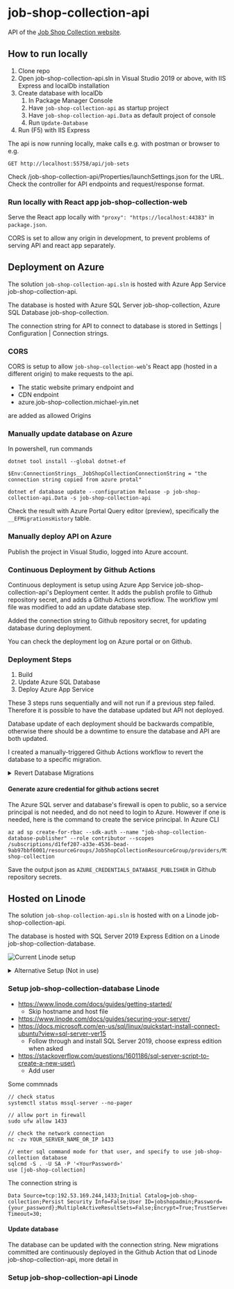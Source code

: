 # job-shop-collection-api
API of the [Job Shop Collection website](https://job-shop-collection.michael-yin.net).

## How to run locally
1. Clone repo
2. Open job-shop-collection-api.sln in Visual Studio 2019 or above, with IIS Express and localDb installation
3. Create database with localDb
    1. In Package Manager Console
    2. Have `job-shop-collection-api` as startup project
    3. Have `job-shop-collection-api.Data` as default project of console
    4. Run `Update-Database`
4. Run (F5) with IIS Express

The api is now running locally, make calls e.g. with postman or browser to e.g.
```
GET http://localhost:55758/api/job-sets
```
Check /job-shop-collection-api/Properties/launchSettings.json for the URL.\
Check the controller for API endpoints and request/response format.

### Run locally with React app job-shop-collection-web

Serve the React app locally with `"proxy": "https://localhost:44383"` in `package.json`.

CORS is set to allow any origin in development, to prevent problems of serving API and react app separately.

## Deployment on Azure
The solution `job-shop-collection-api.sln` is hosted with Azure App Service job-shop-collection-api.

The database is hosted with Azure SQL Server job-shop-collection, Azure SQL Database job-shop-collection.

The connection string for API to connect to database is stored in Settings | Configuration | Connection strings.

### CORS
CORS is setup to allow `job-shop-collection-web`'s React app (hosted in a different origin) to make requests to the api.
- The static website primary endpoint and
- CDN endpoint
- azure.job-shop-collection.michael-yin.net

are added as allowed Origins 

### Manually update database on Azure
In powershell, run commands
```
dotnet tool install --global dotnet-ef

$Env:ConnectionStrings__JobShopCollectionConnectionString = "the connection string copied from azure protal"

dotnet ef database update --configuration Release -p job-shop-collection-api.Data -s job-shop-collection-api
```

Check the result with Azure Portal Query editor (preview), specifically the `__EFMigrationsHistory` table.

### Manually deploy API on Azure
Publish the project in Visual Studio, logged into Azure account.

### Continuous Deployment by Github Actions

Continuous deployment is setup using Azure App Service job-shop-collection-api's Deployment center. It adds the publish profile to Github repository secret, and adds a Github Actions workflow. The workflow yml file was modified to add an update database step.

Added the connection string to Github repository secret, for updating database during deployment.

You can check the deployment log on Azure portal or on Github.

### Deployment Steps
1. Build
2. Update Azure SQL Database
3. Deploy Azure App Service

These 3 steps runs sequentially and will not run if a previous step failed. Therefore it is possible to have the database updated but API not deployed.

Database update of each deployment should be backwards compatible, otherwise there should be a downtime to ensure the database and API are both updated. 

I created a manually-triggered Github Actions workflow to revert the database to a specific migration.

<details>
    <summary>Revert Database Migrations</summary>
    Should first run the workflow that has <code>Update-Database {target-migration}</code>, so that the <code>Down()</code> part of the migrations are executed. Then remove the migration in the next commit.<br>
    Another option is not revert the migration, and add a new migration that does the inverse.
</details>

#### Generate azure credential for github actions secret
The Azure SQL server and database's firewall is open to public, so a service principal is not needed, and do not need to login to Azure. However if one is needed, here is the command to create the service principal.
In Azure CLI
```
az ad sp create-for-rbac --sdk-auth --name "job-shop-collection-database-publisher" --role contributor --scopes /subscriptions/d1fef207-a33e-4536-bead-9ab97bbf6001/resourceGroups/JobShopCollectionResourceGroup/providers/Microsoft.Sql/servers/job-shop-collection
```
Save the output json as `AZURE_CREDENTIALS_DATABASE_PUBLISHER` in Github repository secrets.

## Hosted on Linode
The solution `job-shop-collection-api.sln` is hosted with on a Linode job-shop-collection-api.

The database is hosted with SQL Server 2019 Express Edition on a Linode job-shop-collection-database.

![Current Linode setup](JobShopCollection_Linodes_Current_Setup.svg)

<details>
<Summary>Alternative Setup (Not in use)</summary>
To have HTTPS between web and api, we could add a Nginx reverse proxy in front of the Api application, so that it is easy to configure SSL certificates in Nginx configurations.

Using Nginx would be easier than configuring the certificates in the application, and keep the Api application's Kestrel Server as the public facing Edge Server.

![Alternative Linode setup](JobShopCollection_Linodes_Alternative_Setup.svg)

### SSL certificate for https from reverse proxy to api server
1. generate rootCA.key
```
openssl genrsa -out rootCA.key 4096
```

2. generate rootCA.crt
```
openssl req -x509 -new -nodes -key rootCA.key -sha256 -days 36500 -out rootCA.crt
```

3. generate webproxy.key
```
openssl genrsa -out webproxy.key 2048
```

4. generate webproxy.csr
```
openssl req -new -key webproxy.key -out webproxy.csr
```
with `job-shop-collection.michael-yin.net` as Common Name

5. generate webproxy.crt
```
openssl x509 -req -in webproxy.csr -CA rootCA.crt -CAkey rootCA.key -CAcreateserial -out webproxy.crt -days 36500 -sha256
```

6. generate api.key
```
openssl genrsa -out api.key 2048
```

7. generate api.csr
```
openssl req -new -key api.key -out api.csr
```
with `job-shop-collection.michael-yin.net` as Common Name

8. generate api.crt
```
openssl x509 -req -in api.csr -CA rootCA.crt -CAkey rootCA.key -CAcreateserial -out api.crt -days 36500 -sha256
```
</details>

### Setup job-shop-collection-database Linode
- https://www.linode.com/docs/guides/getting-started/
    - Skip hostname and host file
- https://www.linode.com/docs/guides/securing-your-server/
- https://docs.microsoft.com/en-us/sql/linux/quickstart-install-connect-ubuntu?view=sql-server-ver15
    - Follow through and install SQL Server 2019, choose express edition when asked
- https://stackoverflow.com/questions/1601186/sql-server-script-to-create-a-new-user\
    - Add user

Some commnads
```
// check status
systemctl status mssql-server --no-pager

// allow port in firewall
sudo ufw allow 1433

// check the network connection
nc -zv YOUR_SERVER_NAME_OR_IP 1433

// enter sql command mode for that user, and specify to use job-shop-collection database
sqlcmd -S . -U SA -P '<YourPassword>'
use [job-shop-collection]
```

The connection string is
```
Data Source=tcp:192.53.169.244,1433;Initial Catalog=job-shop-collection;Persist Security Info=False;User ID=jobshopadmin;Password={your_password};MultipleActiveResultSets=False;Encrypt=True;TrustServerCertificate=True;Connection Timeout=30;
```

#### Update database
The database can be updated with the connection string. New migrations committed are continuously deployed in the Github Action that od Linode job-shop-collection-api, more detail in 

### Setup job-shop-collection-api Linode
